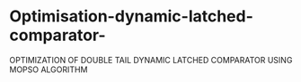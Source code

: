 # Optimisation-dynamic-latched-comparator-
OPTIMIZATION OF DOUBLE TAIL DYNAMIC LATCHED COMPARATOR USING MOPSO ALGORITHM
